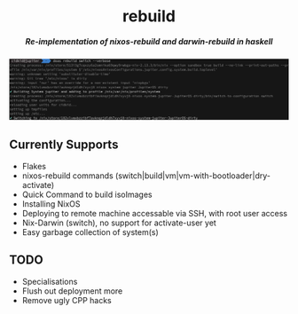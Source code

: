 <h1 align="center">rebuild</h1>

<h5 align="center">Re-implementation of nixos-rebuild and darwin-rebuild in haskell</h1>

![screenshot](./images/switch.png)

<h2 align="left">Currently Supports</h1>

- Flakes
- nixos-rebuild commands (switch|build|vm|vm-with-bootloader|dry-activate)
- Quick Command to build isoImages
- Installing NixOS
- Deploying to remote machine accessable via SSH, with root user access
- Nix-Darwin (switch), no support for activate-user yet
- Easy garbage collection of system(s)

<h2 align="left">TODO</h1>

- Specialisations
- Flush out deployment more
- Remove ugly CPP hacks
